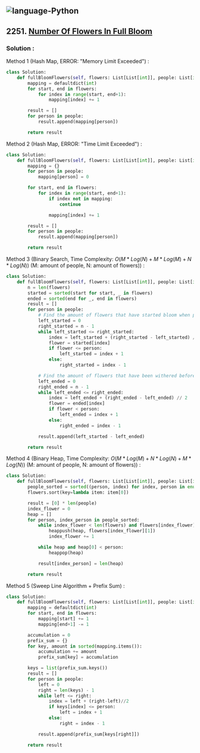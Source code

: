 ![language-Python](https://img.shields.io/badge/%20-Python-ffd43b?style=for-the-badge&logo=PYTHON)
---

## 2251. [Number Of Flowers In Full Bloom](https://leetcode.com/problems/number-of-flowers-in-full-bloom)

### Solution :

Method 1 (Hash Map, ERROR: "Memory Limit Exceeded") :
```python
class Solution:
    def fullBloomFlowers(self, flowers: List[List[int]], people: List[int]) -> List[int]:
        mapping = defaultdict(int)
        for start, end in flowers:
            for index in range(start, end+1):
                mapping[index] += 1

        result = []
        for person in people:
            result.append(mapping[person])

        return result
```

Method 2 (Hash Map, ERROR: "Time Limit Exceeded") :
```python
class Solution:
    def fullBloomFlowers(self, flowers: List[List[int]], people: List[int]) -> List[int]:
        mapping = {}
        for person in people:
            mapping[person] = 0

        for start, end in flowers:
            for index in range(start, end+1):
                if index not in mapping:
                    continue

                mapping[index] += 1

        result = []
        for person in people:
            result.append(mapping[person])

        return result
```

Method 3 (Binary Search, Time Complexity: $O(M*Log(N)+M*Log(M)+N*Log(N))$ (M: amount of people, N: amount of flowers)) :
```python
class Solution:
    def fullBloomFlowers(self, flowers: List[List[int]], people: List[int]) -> List[int]:
        n = len(flowers)
        started = sorted(start for start, _ in flowers)
        ended = sorted(end for _, end in flowers)
        result = []
        for person in people:
            # Find the amount of flowers that have started bloom when person visited
            left_started = 0
            right_started = n - 1
            while left_started <= right_started:
                index = left_started + (right_started - left_started) // 2
                flower = started[index]
                if flower <= person:
                    left_started = index + 1
                else:
                    right_started = index - 1

            # Find the amount of flowers that have been withered before person visited
            left_ended = 0
            right_ended = n - 1
            while left_ended <= right_ended:
                index = left_ended + (right_ended - left_ended) // 2
                flower = ended[index]
                if flower < person:
                    left_ended = index + 1
                else:
                    right_ended = index - 1

            result.append(left_started - left_ended)

        return result
```

Method 4 (Binary Heap, Time Complexity: $O(M*Log(M)+N*Log(N)+M*Log(N))$ (M: amount of people, N: amount of flowers)) :
```python
class Solution:
    def fullBloomFlowers(self, flowers: List[List[int]], people: List[int]) -> List[int]:
        people_sorted = sorted((person, index) for index, person in enumerate(people))
        flowers.sort(key=lambda item: item[0])

        result = [0] * len(people)
        index_flower = 0
        heap = []
        for person, index_person in people_sorted:
            while index_flower < len(flowers) and flowers[index_flower][0] <= person:
                heappush(heap, flowers[index_flower][1])
                index_flower += 1

            while heap and heap[0] < person:
                heappop(heap)

            result[index_person] = len(heap)

        return result
```

Method 5 (Sweep Line Algorithm + Prefix Sum) :
```python
class Solution:
    def fullBloomFlowers(self, flowers: List[List[int]], people: List[int]) -> List[int]:
        mapping = defaultdict(int)
        for start, end in flowers:
            mapping[start] += 1
            mapping[end+1] -= 1

        accumulation = 0
        prefix_sum = {}
        for key, amount in sorted(mapping.items()):
            accumulation += amount
            prefix_sum[key] = accumulation

        keys = list(prefix_sum.keys())
        result = []
        for person in people:
            left = 0
            right = len(keys) - 1
            while left <= right:
                index = left + (right-left)//2
                if keys[index] <= person:
                    left = index + 1
                else:
                    right = index - 1

            result.append(prefix_sum[keys[right]])

        return result
```

